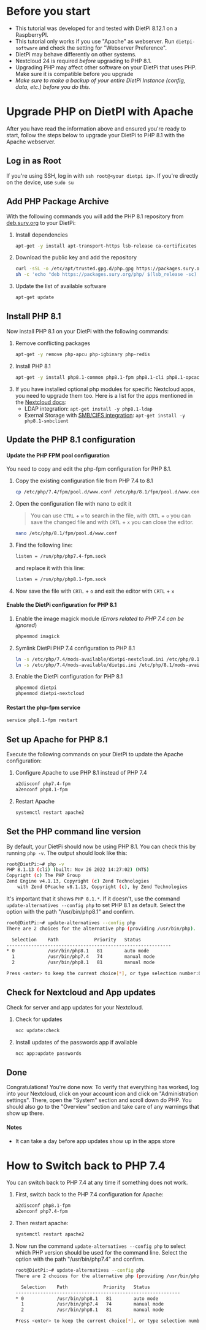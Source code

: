 # Before you start
- This tutorial was developed for and tested with DietPi 8.12.1 on a RaspberryPI.
- This tutorial only works if you use "Apache" as webserver.
  Run `dietpi-software` and check the setting for "Webserver Preference".
- DietPi may behave differently on other systems.
- Nextcloud 24 is required _before_ upgrading to PHP 8.1.
- Upgrading PHP may affect other software on your DietPi that uses PHP. Make sure it is compatible before you upgrade
- _Make sure to make a backup of your entire DietPi Instance (config, data, etc.) before you do this._



# Upgrade PHP on DietPI with Apache
After you have read the information above and ensured you're ready to start, follow the steps below to upgrade your DietPi to PHP 8.1 with the Apache webserver.



## Log in as Root
If you're using SSH, log in with `ssh root@<your dietpi ip>`.
If you're directly on the device, use `sudo su`



## Add PHP Package Archive
With the following commands you will add the PHP 8.1 repository from [deb.sury.org](https://deb.sury.org/#php-packages) to your DietPi:

1. Install dependencies
    ```bash
    apt-get -y install apt-transport-https lsb-release ca-certificates curl
    ```
2. Download the public key and add the repository
    ```bash
    curl -sSL -o /etc/apt/trusted.gpg.d/php.gpg https://packages.sury.org/php/apt.gpg
    sh -c 'echo "deb https://packages.sury.org/php/ $(lsb_release -sc) main" > /etc/apt/sources.list.d/php.list'
    ```
3. Update the list of available software
    ```bash
    apt-get update
    ```



## Install PHP 8.1
Now install PHP 8.1 on your DietPi with the following commands:

1. Remove conflicting packages
    ```bash
    apt-get -y remove php-apcu php-igbinary php-redis
    ```
2. Install PHP 8.1
    ```bash
    apt-get -y install php8.1-common php8.1-fpm php8.1-cli php8.1-opcache php8.1-apcu php8.1-mysql php8.1-xml php8.1-zip php8.1-mbstring php8.1-gd php8.1-curl php8.1-redis php8.1-intl php8.1-bcmath php8.1-gmp php8.1-bz2 php8.1-imagick php8.1-igbinary php8.1-readline php8.1-phpdbg libmagickwand-dev imagemagick
    ```
3. If you have installed optional php modules for specific Nextcloud apps, you need to upgrade them too.
    Here is a list for the apps mentioned in the [Nextcloud docs](https://docs.nextcloud.com/server/latest/admin_manual/installation/source_installation.html):
   - LDAP integration: `apt-get install -y php8.1-ldap`
   - Exernal Storage with [SMB/CIFS integration](https://docs.nextcloud.com/server/latest/admin_manual/configuration_files/external_storage/smb.html): `apt-get install -y php8.1-smbclient`



## Update the PHP 8.1 configuration
#### Update the PHP FPM pool configuration
You need to copy and edit the php-fpm configuration for PHP 8.1.

1. Copy the existing configuration file from PHP 7.4 to 8.1
    ```bash
    cp /etc/php/7.4/fpm/pool.d/www.conf /etc/php/8.1/fpm/pool.d/www.conf
    ```
2. Open the configuration file with nano to edit it
   > You can use `CTRL` + `w` to search in the file, with `CRTL` + `o` you can save the changed file and with `CRTL` + `x` you can close the editor.
    ```bash
    nano /etc/php/8.1/fpm/pool.d/www.conf
    ```
3. Find the following line:
    ```bash
    listen = /run/php/php7.4-fpm.sock
    ```
   and replace it with this line:
    ```bash
    listen = /run/php/php8.1-fpm.sock
    ```
4. Now save the file with `CRTL` + `o` and exit the editor with `CRTL` + `x`

#### Enable the DietPi configuration for PHP 8.1
1. Enable the image magick module (_Errors related to PHP 7.4 can be ignored_)
    ```bash
    phpenmod imagick
    ```
2. Symlink DietPi PHP 7.4 configuration to PHP 8.1
    ```bash
    ln -s /etc/php/7.4/mods-available/dietpi-nextcloud.ini /etc/php/8.1/mods-available/dietpi-nextcloud.ini
    ln -s /etc/php/7.4/mods-available/dietpi.ini /etc/php/8.1/mods-available/dietpi.ini
    ```
3. Enable the DietPi configuration for PHP 8.1
    ```bash
    phpenmod dietpi
    phpenmod dietpi-nextcloud
    ```

#### Restart the php-fpm service
```bash
service php8.1-fpm restart
```



## Set up Apache for PHP 8.1
Execute the following commands on your DietPi to update the Apache configuration:

1. Configure Apache to use PHP 8.1 instead of PHP 7.4
    ```bash
    a2disconf php7.4-fpm
    a2enconf php8.1-fpm
    ```
2. Restart Apache
    ```bash
    systemctl restart apache2
    ```



## Set the PHP command line version
By default, your DietPi should now be using PHP 8.1.
You can check this by running `php -v`. The output should look like this:
```bash
root@DietPi:~# php -v
PHP 8.1.13 (cli) (built: Nov 26 2022 14:27:02) (NTS)
Copyright (c) The PHP Group
Zend Engine v4.1.13, Copyright (c) Zend Technologies
    with Zend OPcache v8.1.13, Copyright (c), by Zend Technologies
```

It's important that it shows `PHP 8.1.*`.
If it doesn't, use the command `update-alternatives --config php` to set PHP 8.1 as default.
Select the option with the path "/usr/bin/php8.1" and confirm.
```bash
root@DietPi:~# update-alternatives --config php
There are 2 choices for the alternative php (providing /usr/bin/php).

  Selection    Path             Priority   Status
------------------------------------------------------------
* 0            /usr/bin/php8.1   81        auto mode
  1            /usr/bin/php7.4   74        manual mode
  2            /usr/bin/php8.1   81        manual mode

Press <enter> to keep the current choice[*], or type selection number:0
```



## Check for Nextcloud and App updates
Check for server and app updates for your Nextcloud.

1. Check for updates
    ```bash
    ncc update:check
    ```
2. Install updates of the passwords app if available
    ```bash
    ncc app:update passwords
    ```



## Done
Congratulations! You're done now.
To verify that everything has worked, log into your Nextcloud, click on your account icon and click on "Administration settings".
There, open the "System" section and scroll down do PHP.
You should also go to the "Overview" section and take care of any warnings that show up there.

#### Notes
- It can take a day before app updates show up in the apps store



# How to Switch back to PHP 7.4
You can switch back to PHP 7.4 at any time if something does not work.

1. First, switch back to the PHP 7.4 configuration for Apache:
    ```bash
    a2disconf php8.1-fpm
    a2enconf php7.4-fpm
    ```
2. Then restart apache:
    ```bash
    systemctl restart apache2
    ```
3. Now run the command `update-alternatives --config php` to select which PHP version should be used for the command line.
    Select the option with the path "/usr/bin/php7.4" and confirm.
    ```bash
    root@DietPi:~# update-alternatives --config php
    There are 2 choices for the alternative php (providing /usr/bin/php).
    
      Selection    Path             Priority   Status
    ------------------------------------------------------------
    * 0            /usr/bin/php8.1   81        auto mode
      1            /usr/bin/php7.4   74        manual mode
      2            /usr/bin/php8.1   81        manual mode
    
    Press <enter> to keep the current choice[*], or type selection number:1
    ```
